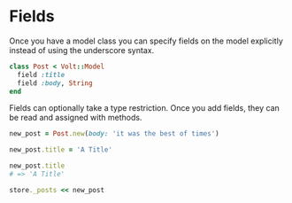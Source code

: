 # Fields

Once you have a model class you can specify fields on the model explicitly instead of using the underscore syntax.

```ruby
class Post < Volt::Model
  field :title
  field :body, String
end
```

Fields can optionally take a type restriction.  Once you add fields, they can be read and assigned with methods.

```ruby
new_post = Post.new(body: 'it was the best of times')

new_post.title = 'A Title'

new_post.title
# => 'A Title'

store._posts << new_post
```
